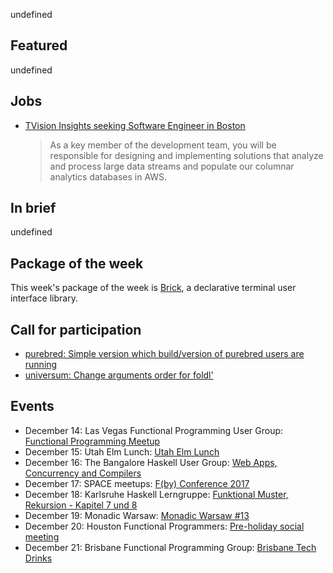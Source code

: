 <!-- 2017-12-14 -->

undefined

## Featured

undefined

## Jobs

-   [TVision Insights seeking Software Engineer in Boston](https://stackoverflow.com/jobs/148122/backend-software-engineer-haskell-scala-clojure-tvision-insights)

    > As a key member of the development team, you will be responsible for designing and implementing solutions that analyze and process large data streams and populate our columnar analytics databases in AWS.

## In brief

undefined

## Package of the week

This week's package of the week is [Brick](https://hackage.haskell.org/package/brick-0.30),
a declarative terminal user interface library.

## Call for participation

-   [purebred: Simple version which build/version of purebred users are running](https://github.com/purebred-mua/purebred/issues/124)
-   [universum: Change arguments order for foldl'](https://github.com/serokell/universum/issues/91)

## Events

-   December 14: Las Vegas Functional Programming User Group: [Functional Programming Meetup](https://www.meetup.com/las-vegas-functional-programming/events/245590893/)
-   December 15: Utah Elm Lunch: [Utah Elm Lunch](https://www.meetup.com/utah-elm/events/245478804/)
-   December 16: The Bangalore Haskell User Group: [Web Apps, Concurrency and Compilers](https://www.meetup.com/The-Bangalore-Haskell-User-Group/events/245777992/)
-   December 17: SPACE meetups: [F(by) Conference 2017](https://www.meetup.com/SPACE-meetups/events/244079672/)
-   December 18: Karlsruhe Haskell Lerngruppe: [Funktional Muster, Rekursion - Kapitel 7 und 8](https://www.meetup.com/Karlsruhe-Haskell-Lerngruppe/events/244433396/)
-   December 19: Monadic Warsaw: [Monadic Warsaw #13](https://www.meetup.com/Monadic-Warsaw/events/244200180/)
-   December 20: Houston Functional Programmers: [Pre-holiday social meeting](https://www.meetup.com/Houston-Functional-Programmers/events/242817187/)
-   December 21: Brisbane Functional Programming Group: [Brisbane Tech Drinks](https://www.meetup.com/Brisbane-Functional-Programming-Group/events/244907684/)
